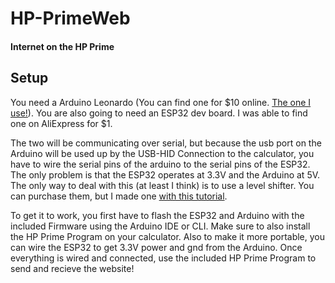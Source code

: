 
# HP-PrimeWeb
#### Internet on the HP Prime


## Setup

You need a Arduino Leonardo (You can find one for $10 online. [The one I use!](https://www.keyestudio.com/products/keyestudio-atmega32u4-leonardo-r3-development-board-1m-micro-usb-cable-for-diy-project)). You are also going to need an ESP32 dev board. I was able to find one on AliExpress for $1. 
  
The two will be communicating over serial, but because the usb port on the Arduino will be used up by the USB-HID Connection to the calculator, you have to wire the serial pins of the arduino to the serial pins of the ESP32. The only problem is that the ESP32 operates at 3.3V and the Arduino at 5V. The only way to deal with this (at least I think) is to use a level shifter. You can purchase them, but I made one [with this tutorial](https://www.instructables.com/DIY-5v-to-33v-Logic-Level-Shifter/).
  
To get it to work, you first have to flash the ESP32 and Arduino with the included Firmware using the Arduino IDE or CLI. Make sure to also install the HP Prime Program on your calculator. Also to make it more portable, you can wire the ESP32 to get 3.3V power and gnd from the Arduino. Once everything is wired and connected, use the included HP Prime Program to send and recieve the website!
